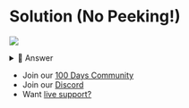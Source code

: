 # Solution (No Peeking!)
![](https://www.youtube.com/watch?v=9pbZbBIjMzM)

<details> <summary> 👀 Answer </summary>

Check out my solution in [this repl](https://replit.com/@DavidAtReplit/Day-90-Solution?v=1).

</details>

- Join our [100 Days Community](https://replit.com/100-days-help)
- Join our [Discord](https://replit.com/discord)
- Want [live support?](https://replit.com/replit-101)